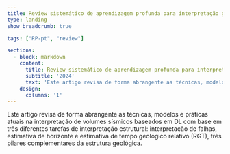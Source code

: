 ```yaml
---
title: Review sistemático de aprendizagem profunda para interpretação geológica estrutural
type: landing
show_breadcrumb: true

tags: ["RP-pt", "review"]

sections:
  - block: markdown
    content:
      title: Review sistemático de aprendizagem profunda para interpretação geológica estrutural
      subtitle: '2024'
      text: 'Este artigo revisa de forma abrangente as técnicas, modelos e práticas atuais na interpretação de volumes sísmicos baseados em DL com base em três diferentes tarefas de interpretação estrutural: interpretação de falhas, estimativa de horizonte e estimativa de tempo geológico relativo (RGT), três pilares complementares da estrutura geológica.'
    design:
      columns: '1'
---
```


Este artigo revisa de forma abrangente as técnicas, modelos e práticas atuais na interpretação de volumes sísmicos baseados em DL com base em três diferentes tarefas de interpretação estrutural: interpretação de falhas, estimativa de horizonte e estimativa de tempo geológico relativo (RGT), três pilares complementares da estrutura geológica.